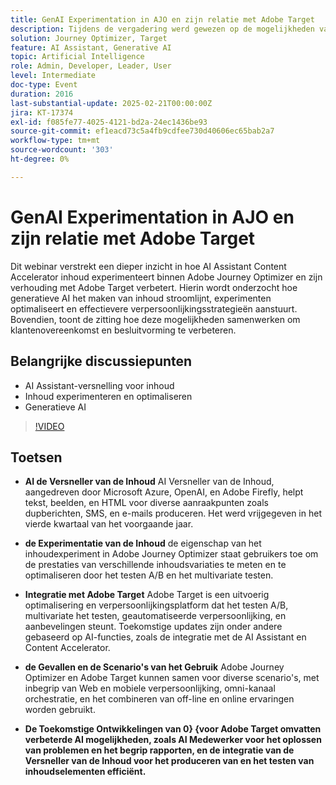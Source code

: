```yaml
---
title: GenAI Experimentation in AJO en zijn relatie met Adobe Target
description: Tijdens de vergadering werd gewezen op de mogelijkheden van AI Content Accelerator om tekst, afbeeldingen en HTML te genereren, content experimenteren via Adobe Journey Optimizer, integratie met Adobe Target voor optimalisatie en personalisatie, verschillende gebruiksscenario's voor gecombineerde gereedschappen en toekomstige ontwikkelingen, waaronder verbeterde AI-functies.
solution: Journey Optimizer, Target
feature: AI Assistant, Generative AI
topic: Artificial Intelligence
role: Admin, Developer, Leader, User
level: Intermediate
doc-type: Event
duration: 2016
last-substantial-update: 2025-02-21T00:00:00Z
jira: KT-17374
exl-id: f085fe77-4025-4121-bd2a-24ec1436be93
source-git-commit: ef1eacd73c5a4fb9cdfee730d40606ec65bab2a7
workflow-type: tm+mt
source-wordcount: '303'
ht-degree: 0%

---
```


# GenAI Experimentation in AJO en zijn relatie met Adobe Target

Dit webinar verstrekt een dieper inzicht in hoe AI Assistant Content Accelerator inhoud experimenteert binnen Adobe Journey Optimizer en zijn verhouding met Adobe Target verbetert. Hierin wordt onderzocht hoe generatieve AI het maken van inhoud stroomlijnt, experimenten optimaliseert en effectievere verpersoonlijkingsstrategieën aanstuurt. Bovendien, toont de zitting hoe deze mogelijkheden samenwerken om klantenovereenkomst en besluitvorming te verbeteren.

## Belangrijke discussiepunten

* AI Assistant-versnelling voor inhoud
* Inhoud experimenteren en optimaliseren
* Generatieve AI

>[!VIDEO](https://video.tv.adobe.com/v/3444453/?learn=on&enablevpops)

## Toetsen

* **AI de Versneller van de Inhoud** AI Versneller van de Inhoud, aangedreven door Microsoft Azure, OpenAI, en Adobe Firefly, helpt tekst, beelden, en HTML voor diverse aanraakpunten zoals dupberichten, SMS, en e-mails produceren. Het werd vrijgegeven in het vierde kwartaal van het voorgaande jaar.

* **de Experimentatie van de Inhoud** de eigenschap van het inhoudexperiment in Adobe Journey Optimizer staat gebruikers toe om de prestaties van verschillende inhoudsvariaties te meten en te optimaliseren door het testen A/B en het multivariate testen.

* **Integratie met Adobe Target** Adobe Target is een uitvoerig optimalisering en verpersoonlijkingsplatform dat het testen A/B, multivariate het testen, geautomatiseerde verpersoonlijking, en aanbevelingen steunt. Toekomstige updates zijn onder andere gebaseerd op AI-functies, zoals de integratie met de AI Assistant en Content Accelerator.

* **de Gevallen en de Scenario&#39;s van het Gebruik** Adobe Journey Optimizer en Adobe Target kunnen samen voor diverse scenario&#39;s, met inbegrip van Web en mobiele verpersoonlijking, omni-kanaal orchestratie, en het combineren van off-line en online ervaringen worden gebruikt.

* **De Toekomstige Ontwikkelingen van 0} {voor Adobe Target omvatten verbeterde AI mogelijkheden, zoals AI Medewerker voor het oplossen van problemen en het begrip rapporten, en de integratie van de Versneller van de Inhoud voor het produceren van en het testen van inhoudselementen efficiënt.**
